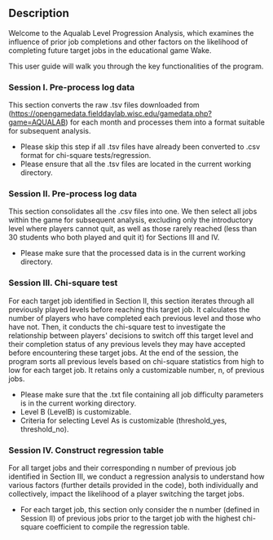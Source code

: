 ## Description

Welcome to the Aqualab Level Progression Analysis, which examines the influence of prior job completions and other factors on the likelihood of completing future target jobs in the educational game Wake.

This user guide will walk you through the key functionalities of the program.

### Session I. Pre-process log data

This section converts the raw .tsv files downloaded from (https://opengamedata.fielddaylab.wisc.edu/gamedata.php?game=AQUALAB) for each month and processes them into a format suitable for subsequent analysis.


* Please skip this step if all .tsv files have already been converted to .csv format for chi-square tests/regression.
* Please ensure that all the .tsv files are located in the current working directory.

### Session II. Pre-process log data

This section consolidates all the .csv files into one. We then select all jobs within the game for subsequent analysis, excluding only the introductory level where players cannot quit, as well as those rarely reached (less than 30 students who both played and quit it) for Sections III and IV.

* Please make sure that the processed data is in the current working directory.

### Session III. Chi-square test

For each target job identified in Section II, this section iterates through all previously played levels before reaching this target job. It calculates the number of players who have completed each previous level and those who have not. Then, it conducts the chi-square test to investigate the relationship between players' decisions to switch off this target level and their completion status of any previous levels they may have accepted before encountering these target jobs. At the end of the session, the program sorts all previous levels based on chi-square statistics from high to low for each target job. It retains only a customizable number, n, of previous jobs. 

* Please make sure that the .txt file containing all job difficulty parameters is in the current working directory.
* Level B (LevelB) is customizable.
* Criteria for selecting Level As is customizable (threshold_yes, threshold_no).


### Session IV. Construct regression table


For all target jobs and their corresponding n number of previous job identified in Section III, we conduct a regression analysis to understand how various factors (further details provided in the code), both individually and collectively, impact the likelihood of a player switching the target jobs.

* For each target job, this section only consider the n number (defined in Session II) of previous jobs prior to the target job with the highest chi-square coefficient to compile the regression table.



